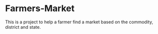 # Farmers-Market
This is a project to help a farmer find a market based on the commodity, district and state.